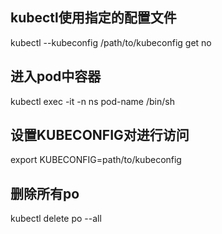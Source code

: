 ## kubectl使用指定的配置文件

kubectl --kubeconfig /path/to/kubeconfig get no

## 进入pod中容器

kubectl exec -it  -n ns pod-name /bin/sh

## 设置KUBECONFIG对进行访问

export KUBECONFIG=path/to/kubeconfig

## 删除所有po

kubectl delete po --all

